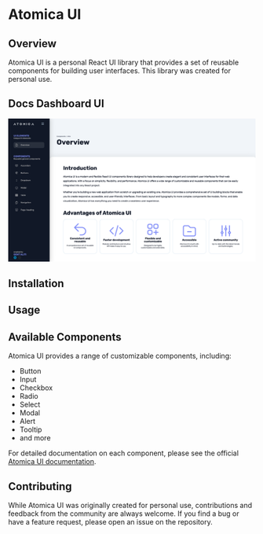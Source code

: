 # Atomica UI


## Overview

Atomica UI is a personal React UI library that provides a set of reusable components for building user interfaces. 
This library was created for personal use.

## Docs Dashboard UI

![img.png](img.png)

## Installation

## Usage

## Available Components

Atomica UI provides a range of customizable components, including:

- Button
- Input
- Checkbox
- Radio
- Select
- Modal
- Alert
- Tooltip
- and more

For detailed documentation on each component, please see the official [Atomica UI documentation](https://gentaliti.github.io/react-toolkit/).

## Contributing

While Atomica UI was originally created for personal use, contributions and feedback from the community are always welcome. 
If you find a bug or have a feature request, please open an issue on the repository.